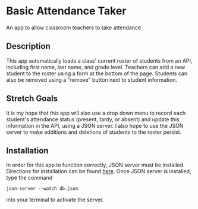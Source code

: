 # Basic Attendance Taker
An app to allow classroom teachers to take attendance

## Description
This app automatically loads a class' current roster of students from an API, including first name, last name, and grade level.  Teachers can add a new student to the roster using a form at the bottom of the page.  Students can also be removed using a "remove" button next to student information.

## Stretch Goals
It is my hope that this app will also use a drop down menu to record each student's attendance status (present, tardy, or absent) and update this information in the API, using a JSON server.  I also hope to use the JSON server to make additions and deletions of students to the roster persist.

## Installation
In order for this app to function correctly, JSON server must be installed.  Directions for installation can be found [here](https://www.npmjs.com/package/json-server).  Once JSON server is installed, type the command 
```
json-server --watch db.json 
```
into your terminal to activate the server.